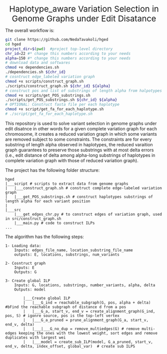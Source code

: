 <p align="center">
 <span style="font-size: 26px">Haplotype_aware Variation Selection in Genome Graphs under Edit Disatance</span>
</p>

The overall workflow is:

```sh
git clone https://github.com/NedaTavakoli/hged
cd hged
project_dir=$(pwd)  #project top-level directory
chr_id=22 #* change this numbers according to your needs
alpha=150 #* change this numbers according to your needs
# download data and softwares
chmod +x dependencies.sh
./dependencies.sh ${chr_id}
# cosntruct edge_labeled variation graph 
chmod +x scripts/construct_graph.sh
./scripts/construct_graph.sh ${chr_id} ${alpha}
# construct pos and list of substrings of length alpha from halpotypes
chmod +x scripts/get_POS_substrings.sh 
./scripts/get_POS_substrings.sh ${chr_id} ${alpha}
# OPTIONAL: Construct fasta file per each haplotype
chmod +x script/get_fa_for_each_haplotype.sh
# ./script/get_fa_for_each_haplotype.sh
```

This repository is used to solve variant selection in genome graphs under edit disatnce
in other words for a given complete variation graph for each chromosome, it creates a reduced variation graph in which 
some variants are removed subject to some constraints. The constraints are for every substring of length 
alpha observed in haplotypes, the reduced varaition graph guarantees to preserve those substrings with
at most delta errors (i.e., edit distance of delta among alpha-long substrings of haplotypes in complete variation graph with those of reduced variation graph).

The project has the following folder structure:
```
hged
|___script # scripts to extract data from genome graphs
|   |___construct_graph.sh # construct complete edge-labeled variation graph
|   |___get_POS_substrings.sh # construct haplotypes substrings of length alpha for each variant position
|
|___src  
    |___get_edges_chr.py # to construct edges of variation graph, used in src/construct_graph.sh
    |___main.py # code to construct ILPs 
...
```

The algorithm has the following steps:
```
1- Loading data: 
    Inputs: edges_file_name, location_substring_file_name
    outputs: E, locations, substrings, num_variants

2- Cosntruct graph  
    Inputs: E
    Outputs: G

3- Create global ILP
    Inputs: G, locations, substrings, number_variants, alpha, delta
    Outputs: model  

        |___Create global ILP 
        |   |___G_ind = reachable_subgraph(G, pos, alpha + delta) #bFind the reachable subgraph of distance d from a pos
        |   |___G_a, start_v, end_v = create_alignment_graph(G_ind, pos, S) # igonre source, pos is the top-left vertex
        |   |___G_a_pruned = prune_alignment_graph(G_a, start_v, end_v, delta) 
        |   |___|___G_no_dup = remove_multiedges(G) # remove multi-edges keeping the ones with the lowest weight, sort edges and remove duplicates with largest wei
        |   |___model = create_sub_ILP(model, G_a_pruned, start_v, end_v, delta, index_offset, global_var)  # create sub ILPS
 ```     
  


